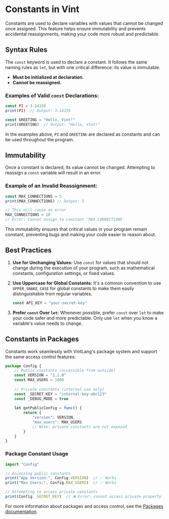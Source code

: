 # Constants in Vint

Constants are used to declare variables with values that cannot be changed once assigned. This feature helps ensure immutability and prevents accidental reassignments, making your code more robust and predictable.

## Syntax Rules

The `const` keyword is used to declare a constant. It follows the same naming rules as `let`, but with one critical difference: its value is immutable.

- **Must be initialized at declaration.**
- **Cannot be reassigned.**

### Examples of Valid `const` Declarations:

```js
const PI = 3.14159
print(PI)  // Output: 3.14159

const GREETING = "Hello, Vint!"
print(GREETING)  // Output: "Hello, Vint!"
```

In the examples above, `PI` and `GREETING` are declared as constants and can be used throughout the program.

## Immutability

Once a constant is declared, its value cannot be changed. Attempting to reassign a `const` variable will result in an error.

### Example of an Invalid Reassignment:

```js
const MAX_CONNECTIONS = 5
print(MAX_CONNECTIONS) // Output: 5

// This will cause an error
MAX_CONNECTIONS = 10 
// Error: Cannot assign to constant 'MAX_CONNECTIONS'
```

This immutability ensures that critical values in your program remain constant, preventing bugs and making your code easier to reason about.

## Best Practices

1. **Use for Unchanging Values:** Use `const` for values that should not change during the execution of your program, such as mathematical constants, configuration settings, or fixed values.

2. **Use Uppercase for Global Constants:** It's a common convention to use `UPPER_SNAKE_CASE` for global constants to make them easily distinguishable from regular variables.

   ```js
   const API_KEY = "your-secret-key"
   ```

3. **Prefer `const` Over `let`:** Whenever possible, prefer `const` over `let` to make your code safer and more predictable. Only use `let` when you know a variable's value needs to change.

## Constants in Packages

Constants work seamlessly with VintLang's package system and support the same access control features:

```js
package Config {
    // Public constants (accessible from outside)
    const VERSION = "2.1.0"
    const MAX_USERS = 1000
    
    // Private constants (internal use only)
    const _SECRET_KEY = "internal-key-abc123"
    const _DEBUG_MODE = true
    
    let getPublicConfig = func() {
        return {
            "version": VERSION,
            "max_users": MAX_USERS
            // Note: private constants are not exposed
        }
    }
}
```

### Package Constant Usage

```js
import "Config"

// Accessing public constants
print("App Version:", Config.VERSION)  // ✅ Works
print("Max Users:", Config.MAX_USERS)  // ✅ Works

// Attempting to access private constants
print(Config._SECRET_KEY)  // ❌ Error: cannot access private property
```

For more information about packages and access control, see the [Packages documentation](packages.md). 